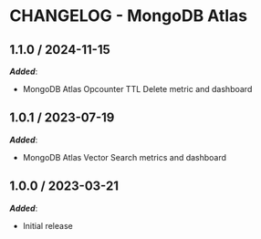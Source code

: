 # CHANGELOG - MongoDB Atlas

## 1.1.0 / 2024-11-15

***Added***:

* MongoDB Atlas Opcounter TTL Delete metric and dashboard

## 1.0.1 / 2023-07-19

***Added***:

* MongoDB Atlas Vector Search metrics and dashboard

## 1.0.0 / 2023-03-21

***Added***:

* Initial release
